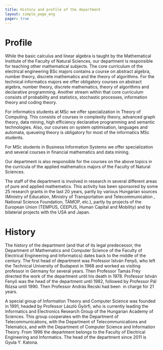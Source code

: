 ```yaml
---
title: History and profile of the department
layout: simple_page_eng 
pager: true 
---
```



Profile
=============

While the basic calculus and linear algebra is taught by the Mathematical Institute of the Faculty of Natural Sciences, our department is responsible for teaching other mathematical subjects. The core curriculum of the electrical engineering BSc majors contains a course on abstract algebra, number theory, discrete mathematics and the theory of algorithms. For the technical informatics majors we offer obligatory courses on abstract algebra, number theory, discrete mathematics, theory of algorithms and declarative programming. Another stream within that core curriculum consists of probability and statistics, stochastic processes, information theory and coding theory.

For informatics students at MSc  we offer specialization in Theory of Computing.  This consists of courses in complexity theory, advanced graph theory, data mining,  high efficiency declarative programming and semantic technologies. Also, our courses on system optimisation, languages and automata, queueing theory  is obligatory for most of the informatics MSc  students.

For MSc students in Business Information Systems we offer specialization and several courses in financial mathematics and data mining.

Our department is also responsible for the courses on the above topics in the curricula of the applied mathematics majors of the Faculty of Natural Sciences.

The staff of the department is involved in research in several different areas of pure and applied mathematics. This activity has been sponsored by some 25 research grants in the last 20 years, partly by various Hungarian sources (Ministry of Education, Ministry of Transportation and Telecommunication , National Science Foundation, TÁMOP, etc.), partly by projects of the European Union (TEMPUS, CEEPUS, Human Capital and Mobility) and by bilaterial projects with the USA and Japan.

History
=================

The history of the department (and that of its legal predecessor, the Department of Mathematics and Computer Science of the Faculty of Electrical Engineering and Informatics) dates back to the middle of the century. The first head of department was Professor István Fenyő, who left the Technical University of Budapest in 1968 and worked as visiting professor in Germany for several years. Then Professor Tamás Frey directed the work of the department until his death in 1978. Professor István Fenyő was the head of the department until 1982, followed by Professor Pál Rózsa until 1990. Then Professor András Recski had been &nbsp;in charge for 21 years.

A special group of Information Theory and Computer Science was founded in 1991, headed by Professor László Györfi, who is currently leading the Informatics and Electronics Research Group of the Hungarian Academy of Sciences. This group cooperates with the Department of Telecommunications, with the Department of Telecommunications and Telematics, and with the Department of Computer Science and Information Theory. From 1996 the department belongs to the Faculty of Electrical Engineering and Informatics. The head of the department since 2011 is Gyula Y. Katona.